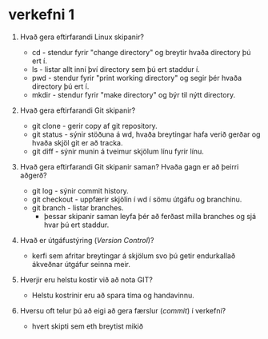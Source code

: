# verkefni 1

1. Hvað gera eftirfarandi Linux skipanir?
	* cd - stendur fyrir "change directory" og breytir hvaða directory þú ert í.
	* ls - listar allt inní því directory sem þú ert staddur í.
	* pwd - stendur fyrir "print working directory" og segir þér hvaða directory þú ert í.
	* mkdir - stendur fyrir "make directory" og býr til nýtt directory.

2. Hvað gera eftirfarandi Git skipanir?
	* git clone - gerir copy af git repository.
	* git status - sýnir stöðuna á wd, hvaða breytingar hafa verið gerðar og hvaða skjöl git er að tracka.
	* git diff - sýnir munin á tveimur skjölum línu fyrir línu.

3. Hvað gera eftirfarandi Git skipanir saman? Hvaða gagn er að þeirri aðgerð?
	* git log - sýnir commit history.
	* git checkout - uppfærir skjölin í wd í sömu útgáfu og branchinu.
	* git branch - listar branches.
	  - þessar skipanir saman leyfa þér að ferðast milla branches og sjá hvar þú ert staddur.

4. 	Hvað er útgáfustýring (*Version Control*)? 

	- kerfi sem afritar breytingar á skjölum svo þú getir endurkallað ákveðnar útgáfur seinna meir.

5.	Hverjir eru helstu kostir við að nota GIT?

	- Helstu kostrinir eru að spara tíma og handavinnu.

6.	Hversu oft telur þú að eigi að gera færslur (*commit*) í verkefni?

	- hvert skipti sem eth breytist mikið

